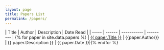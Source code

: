 ```yaml
---
layout: page
title: Papers List
permalink: /papers/
---
```


| Title | Author | Description | Date Read |
| ----- | ------ | ----------- | --------- | {% for paper in site.data.papers %}
| <a href="{{ paper.URL}}" target="_blank">{{ paper.Title }}</a> | {{paper.Author}} <br>| {{ paper.Description }} | {{ paper.Date }}|{% endfor %}
